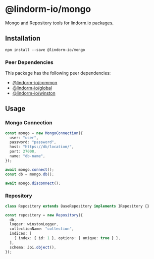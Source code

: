 # @lindorm-io/mongo
Mongo and Repository tools for lindorm.io packages.

## Installation
```shell script
npm install --save @lindorm-io/mongo
```

### Peer Dependencies
This package has the following peer dependencies: 
* [@lindorm-io/common](https://www.npmjs.com/package/@lindorm-io/common)
* [@lindorm-io/global](https://www.npmjs.com/package/@lindorm-io/global)
* [@lindorm-io/winston](https://www.npmjs.com/package/@lindorm-io/winston)

## Usage

### Mongo Connection
```typescript
const mongo = new MongoConnection({
  user: "user",
  password: "password",
  host: "https://db/location/",
  port: 27000,
  name: "db-name",
});

await mongo.connect();
const db = mongo.db();

await mongo.disconnect();
```

### Repository
```typescript
class Repository extends BaseRepository implements IRepository {} 

const repository = new Repository({
  db,
  logger: winstonLogger,
  collectionName: "collection",
  indices: [
    { index: { id: 1 }, options: { unique: true } },
  ],
  schema: Joi.object(),
});
```
